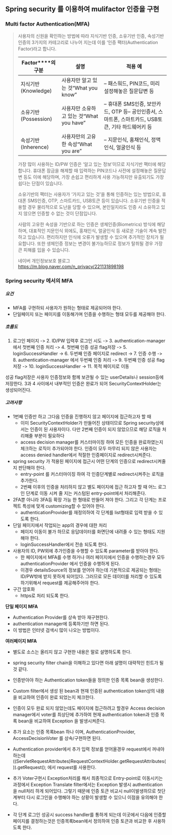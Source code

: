 ## Spring security 를 이용하여 mulifactor 인증을 구현

### Multi factor Authentication(MFA)

> 사용자의 신원을 확인하는 방법에 따라 지식기반 인증, 소유기반 인증, 속성기반 인증의 3가지의 카테고리로 나누어 지는데 이를 ‘인증 팩터(Authentication Factor)라고 합니다.
>
> | **Factor****의 구분** | **설명**                                 | **적용 예**                                                  |
> | --------------------- | ---------------------------------------- | ------------------------------------------------------------ |
> | 지식기반(Knowledge)   | 사용자만 알고 있는 것“What you know”     | – 패스워드, PIN코드, 미리 설정해놓은 질문답변 등             |
> | 소유기반(Possession)  | 사용자만 소유하고 있는 것“What you have” | – 휴대폰 SMS인증, 보안카드, OTP 등– 공인인증서, 스마트폰, 스마트카드, USB토큰, 기타 하드웨어키 등 |
> | 속성기반(Inherence)   | 사용자만의 고유한 속성“What you are”     | – 지문인식, 홍채인식, 정맥인식, 얼굴인식 등                  |
>
> 가장 많이 사용하는 ID/PW 인증은 ‘알고 있는 정보’이므로 지식기반 팩터에 해당합니다. 휴대폰 잠금을 해제할 때 입력하는 PIN코드나 사전에 설정해놓은 질문답변 등도 이에 해당하며, 가장 손쉽고 편리하게 사용 가능하지만 유출되기도 가장 쉽다는 단점이 있습니다.
>
> 소유기반의 팩터는 사용자가 ‘가지고 있는 것’을 통해 인증하는 있는 방법으로, 휴대폰 SMS인증, OTP, 스마트카드, USB토큰 등이 있습니다. 소유기반 인증을 적용할 경우 물리적으로 도난을 당할 수 있으며, 본인일지라도 인증 시 소유하고 있지 않으면 인증할 수 없는 것이 단점입니다.
>
> 사람의 고유한 속성을 기반으로 하는 인증은 생체인증(Biometrics) 방식에 해당하며, 대표적인 지문인식 외에도, 홍채인식, 얼굴인식 등 새로운 기술이 계속 발전하고 있습니다. 편리하지만 인식에 오류가 발생할 수 있으며 추가적인 장치가 필요합니다. 또한 생체인증 정보는 변경이 불가능하므로 정보가 탈취될 경우 가장 큰 피해를 입을 수 있습니다.
>
> 네이버 개인정보보호 블로그 https://m.blog.naver.com/n_privacy/221131898198

 

### Spring security 에서의 MFA

##### 요건

- MFA를 구현하되 사용자가 원하는 형태로 제공되어야 한다.
- 단일페이지 또는 페이지를 이동해가며 인증을 수행하는 형태 모두를 제공해야 한다.

##### 흐름도

1. 로그인 페이지 -> 2. ID/PW 입력후 로그인 시도 -> 3. authentication-manager 에서 첫번째 인증 처리 -> 4. 첫번째 인증 성공 flag저장 -> 5. loginSuccessHandler -> 6. 두번째 인증 페이지로 redirect -> 7. 인증 수행 -> 8. authentication-manager 에서 두번째 인증 처리 -> 9. 두번째 인증 성공 flag저장 -> 10. loginSuccessHandler -> 11. 목적 페이지로 이동

성공 flag저장은 사용자 인증정보와 함께 보관될 수 있는 userDetails나 session등에 저장한다. 3과 4 사이에서 내부적인 인증은 완료가 되어 SecurityContextHolder는 생성되어진다.

##### 고려사항

- 1번째 인증만 하고 그다음 인증을 진행하지 않고 페이지에 접근하고자 할 때
  - 이미 SecurityContextHolder가 만들어진 상태이므로 Spring security상에서는 인증이 된 사용자이다. 다만 2번째 인증이 되지 않았으므로 해당 로직을 처리해줄 부분이 필요하다
  - access decision manager를 커스터마이징 하여 모든 인증을 완료하였는지 체크하는 로직이 추가되어야 한다. 인증이 모두 마무리 되지 않은 사용자는 access denied handler에서 적절한 인증페이지로 redirect시켜준다.
- spring security 가 적용된 페이지에 접근시 어떤 단계의 인증으로 redirect시켜줄지 판단해야 한다.
  - entry-point 를 커스터마이징 하여 각 인증단계별로 redirect시켜주는 로직을 추가한다.
  - 2번째 이후의 인증을 처리하지 않고 별도 페이지에 접근 하고자 할 때 어느 로그인 단계로 이동 시켜 줄 지는 커스텀된 entry-point에서 처리해준다.
- 2FA뿐 아니라 3FA등 확장 가능 한 형태로 만들어 져야 한다. 그리고 각 단계는 프로젝트 특성에 맞게 customizing할 수 있어야 한다.
  - authenticationProvider를 재정의하여 각 단계를 list형태로 입력 받을 수 있도록 한다.
- 단일 페이지에서 작업되는 app의 경우에 대한 처리
  - 페이지 이동이 불가 하므로 응답데이터를 화면단에 내려줄 수 있는 형태도 지원해야 한다.
  - loginSuccessHandler에서 전송 되도록 한다.
- 사용자의 ID, PW외에 추가인증을 수행할 수 있도록 parameter를 받아야 한다.
  - 한 페이지에서 MFA를 수행 하거나 여러 페이지에서 인증을 수행하는경우 모두 authenticationProvider 에서 인증을 수행하게 된다.
  - 이경우 detailsSource의 정보를 얻어야 하는데 기본적으로 제공되는 형태는 ID/PW밖에 받지 못하게 되어있다. 그러므로 모든 데이터를 처리할 수 있도록 하기위해서 request를 제공해주어야 한다.
- 구간 암호화
  - https로 처리 되도록 한다.

**단일 페이지 MFA**

- Authentication Provider를 상속 받아 재구현한다.
- authentication manager에 등록하기만 하면 된다.
- 이 방법은 인터넷 검색시 많이 나오는 방법이다.

**여러페이지 MFA**

- 별도로 소스는 올리지 않고 구현한 내용은 말로 설명하도록 한다.
- spring security filter chain을 이해하고 있다면 아래 설명이 대략적인 힌트가 될 것 같다.

- 인증받아야 하는 Authentication token들을 정의한 인증 목록 bean을 생성한다.
- Custom filter에서 생성 된 bean과 현재 인증된 authentication token상의 내용을 비교하여 인증이 완료 되었는지 체크한다.
- 인증이 모두 완료 되지 않았는데도 페이지에 접근하려고 할경우 Access decision manager에서 voter를 최상단에 추가하여 현재 authentication token과 인증 목록 bean을 비교하여 Exception 을 발생시켜준다.
- 추가 요소는 인증 목록bean 하나 이며, AuthenticationProvider, AccessDecisionVoter<FilterInvocation> 를 상속/구현하면 된다.
- Authentication provider에서 추가 입력 정보를 얻어올경우 request에서 꺼내야 하는데 ((ServletRequestAttributes)RequestContextHolder.getRequestAttributes()).getRequest(); 에서 request를 사용한다.
- 추가 Voter구현시 Exception처리를 해서 최종적으로 Entry-point로 이동시키는 과정에서 Exception Translate filter에서는 Exception 발생시 authentication을 null처리 하게 되어있다. 그렇기 때문에 인증 토큰 비교시 null이발생하므로 첫단계부터 다시 로그인을 수행해야 하는 상황이 발생할 수 있으니 이점을 유의해야 한다.
- 각 단계 로그인 성공시 success handler를 통하게 되는데 이곳에서 다음에 인증할 페이지를 결정하는것은 인증목록bean에서 정의하여 인증 토큰과 비교한 후 사용하도록 한다.